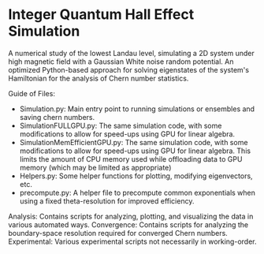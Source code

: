 # Integer Quantum Hall Effect Simulation

A numerical study of the lowest Landau level, simulating a 2D system under high magnetic field with a Gaussian White noise random potential. An optimized Python-based approach for solving eigenstates of the system's Hamiltonian for the analysis of Chern number statistics.

Guide of Files:
- Simulation.py: Main entry point to running simulations or ensembles and saving chern numbers.
- SimulationFULLGPU.py: The same simulation code, with some modifications to allow for speed-ups using GPU for linear algebra.
- SimulationMemEfficientGPU.py: The same simulation code, with some modifications to allow for speed-ups using GPU for linear algebra. This limits the amount of CPU memory used while offloading data to GPU memory (which may be limited as appropriate)
- Helpers.py: Some helper functions for plotting, modifying eigenvectors, etc.
- precompute.py: A helper file to precompute common exponentials when using a fixed theta-resolution for improved efficiency.

Analysis: Contains scripts for analyzing, plotting, and visualizing the data in various automated ways.
Convergence: Contains scripts for analyzing the boundary-space resolution required for converged Chern numbers.
Experimental: Various experimental scripts not necessarily in working-order.